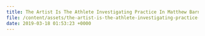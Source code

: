 ```yaml
---
title: The Artist Is The Athlete Investigating Practice In Matthew Barney S Drawing Restrain 1 6
file: /content/assets/the-artist-is-the-athlete-investigating-practice-in-matthew-barney-s-drawing-restrain-1-6.pdf
date: 2019-03-18 01:53:23 +0000
---
```

